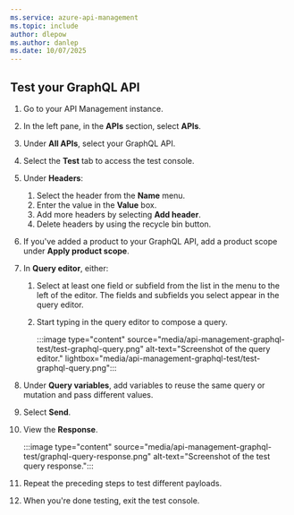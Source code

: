 ```yaml
---
ms.service: azure-api-management
ms.topic: include
author: dlepow
ms.author: danlep
ms.date: 10/07/2025
---
```


## Test your GraphQL API

1. Go to your API Management instance.
1. In the left pane, in the **APIs** section, select **APIs**.
1. Under **All APIs**, select your GraphQL API.
1. Select the **Test** tab to access the test console. 
1. Under **Headers**:
    1. Select the header from the **Name** menu.
    1. Enter the value in the **Value** box.
    1. Add more headers by selecting **Add header**.
    1. Delete headers by using the recycle bin button.
1. If you've added a product to your GraphQL API, add a product scope under **Apply product scope**.
1. In **Query editor**, either:
    1. Select at least one field or subfield from the list in the menu to the left of the editor. The fields and subfields you select appear in the query editor.
    1. Start typing in the query editor to compose a query.
    
        :::image type="content" source="media/api-management-graphql-test/test-graphql-query.png" alt-text="Screenshot of the query editor." lightbox="media/api-management-graphql-test/test-graphql-query.png":::

1. Under **Query variables**, add variables to reuse the same query or mutation and pass different values.
1. Select **Send**.
1. View the **Response**.

    :::image type="content" source="media/api-management-graphql-test/graphql-query-response.png" alt-text="Screenshot of the test query response.":::

1. Repeat the preceding steps to test different payloads.
1. When you're done testing, exit the test console.